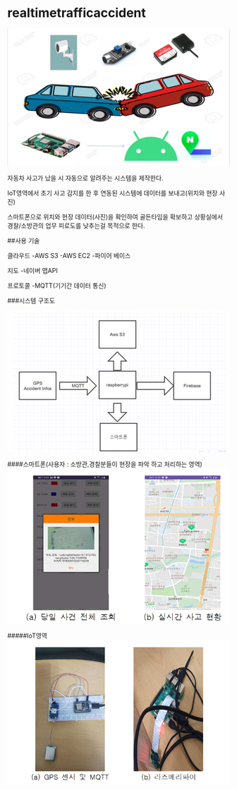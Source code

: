 # realtimetrafficaccident


<img src="https://github.com/jeonyuzin/realtimetrafficaccident/blob/main/readimg/pre.png">

자동차 사고가 났을 시 자동으로 알려주는 시스템을 제작한다.

IoT영역에서 초기 사고 감지를 한 후 연동된 시스템에 데이터를 보내고(위치와 현장 사진) 

스마트폰으로 위치와 현장 데이터(사진)을 확인하여 골든타임을 확보하고 상황실에서 경찰/소방관의 업무 피로도를 낮추는걸 목적으로 한다.


##사용 기술

클라우드
-AWS S3
-AWS EC2
-파이어 베이스

지도
-네이버 맵API

프로토콜
-MQTT(기기간 데이터 통신)


###시스템 구조도

<img src="https://github.com/jeonyuzin/realtimetrafficaccident/blob/main/readimg/structure.png">

####스마트폰(사용자 : 소방관,경찰분들이 현장을 파악 하고 처리하는 영역)
<img src="https://github.com/jeonyuzin/realtimetrafficaccident/blob/main/readimg/position.png">

#####IoT영역
<img src="https://github.com/jeonyuzin/realtimetrafficaccident/blob/main/readimg/iot.png">
